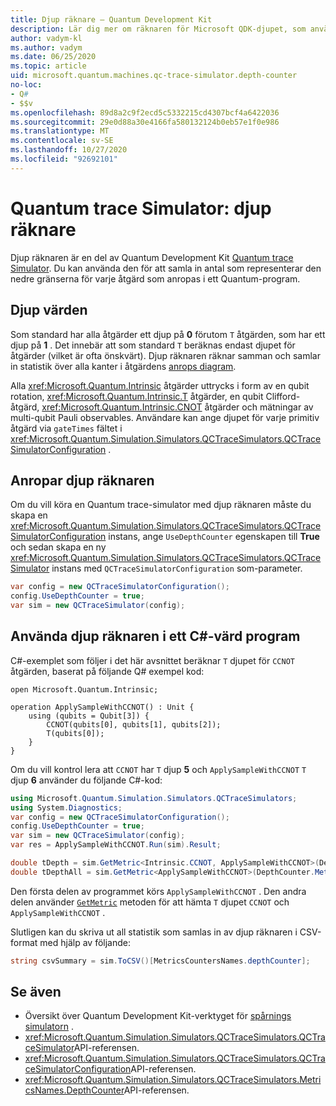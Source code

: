 ```yaml
---
title: Djup räknare – Quantum Development Kit
description: Lär dig mer om räknaren för Microsoft QDK-djupet, som använder Quantum trace Simulator för att samla in antalet djup för varje åtgärd som anropas i ett Q# program.
author: vadym-kl
ms.author: vadym
ms.date: 06/25/2020
ms.topic: article
uid: microsoft.quantum.machines.qc-trace-simulator.depth-counter
no-loc:
- Q#
- $$v
ms.openlocfilehash: 89d8a2c9f2ecd5c5332215cd4307bcf4a6422036
ms.sourcegitcommit: 29e0d88a30e4166fa580132124b0eb57e1f0e986
ms.translationtype: MT
ms.contentlocale: sv-SE
ms.lasthandoff: 10/27/2020
ms.locfileid: "92692101"
---
```

# <a name="quantum-trace-simulator-depth-counter"></a>Quantum trace Simulator: djup räknare

Djup räknaren är en del av Quantum Development Kit [Quantum trace Simulator](xref:microsoft.quantum.machines.qc-trace-simulator.intro).
Du kan använda den för att samla in antal som representerar den nedre gränserna för varje åtgärd som anropas i ett Quantum-program. 

## <a name="depth-values"></a>Djup värden

Som standard har alla åtgärder ett djup på **0** förutom `T` åtgärden, som har ett djup på **1** . Det innebär att som standard `T` beräknas endast djupet för åtgärder (vilket är ofta önskvärt). Djup räknaren räknar samman och samlar in statistik över alla kanter i åtgärdens [anrops diagram](https://en.wikipedia.org/wiki/Call_graph).

Alla <xref:Microsoft.Quantum.Intrinsic> åtgärder uttrycks i form av en qubit rotation, <xref:Microsoft.Quantum.Intrinsic.T> åtgärder, en qubit Clifford-åtgärd, <xref:Microsoft.Quantum.Intrinsic.CNOT> åtgärder och mätningar av multi-qubit Pauli observables. Användare kan ange djupet för varje primitiv åtgärd via `gateTimes` fältet i <xref:Microsoft.Quantum.Simulation.Simulators.QCTraceSimulators.QCTraceSimulatorConfiguration> .

## <a name="invoking-the-depth-counter"></a>Anropar djup räknaren

Om du vill köra en Quantum trace-simulator med djup räknaren måste du skapa en <xref:Microsoft.Quantum.Simulation.Simulators.QCTraceSimulators.QCTraceSimulatorConfiguration> instans, ange `UseDepthCounter` egenskapen till **True** och sedan skapa en ny <xref:Microsoft.Quantum.Simulation.Simulators.QCTraceSimulators.QCTraceSimulator> instans med `QCTraceSimulatorConfiguration` som-parameter. 

```csharp
var config = new QCTraceSimulatorConfiguration();
config.UseDepthCounter = true;
var sim = new QCTraceSimulator(config);
```

## <a name="using-the-depth-counter-in-a-c-host-program"></a>Använda djup räknaren i ett C#-värd program

C#-exemplet som följer i det här avsnittet beräknar `T` djupet för `CCNOT` åtgärden, baserat på följande Q# exempel kod:

```qsharp
open Microsoft.Quantum.Intrinsic;

operation ApplySampleWithCCNOT() : Unit {
    using (qubits = Qubit[3]) {
        CCNOT(qubits[0], qubits[1], qubits[2]);
        T(qubits[0]);
    }
}
```

Om du vill kontrol lera att `CCNOT` har `T` djup **5** och `ApplySampleWithCCNOT` `T` djup **6** använder du följande C#-kod:

```csharp
using Microsoft.Quantum.Simulation.Simulators.QCTraceSimulators;
using System.Diagnostics;
var config = new QCTraceSimulatorConfiguration();
config.UseDepthCounter = true;
var sim = new QCTraceSimulator(config);
var res = ApplySampleWithCCNOT.Run(sim).Result;

double tDepth = sim.GetMetric<Intrinsic.CCNOT, ApplySampleWithCCNOT>(DepthCounter.Metrics.Depth);
double tDepthAll = sim.GetMetric<ApplySampleWithCCNOT>(DepthCounter.Metrics.Depth);
```

Den första delen av programmet körs `ApplySampleWithCCNOT` . Den andra delen använder [`GetMetric`](https://docs.microsoft.com/dotnet/api/microsoft.quantum.simulation.simulators.qctracesimulators.qctracesimulator.getmetric) metoden för att hämta `T` djupet `CCNOT` och `ApplySampleWithCCNOT` . 

Slutligen kan du skriva ut all statistik som samlas in av djup räknaren i CSV-format med hjälp av följande:
```csharp
string csvSummary = sim.ToCSV()[MetricsCountersNames.depthCounter];
```

## <a name="see-also"></a>Se även

- Översikt över Quantum Development Kit-verktyget för [spårnings simulatorn](xref:microsoft.quantum.machines.qc-trace-simulator.intro) .
- <xref:Microsoft.Quantum.Simulation.Simulators.QCTraceSimulators.QCTraceSimulator>API-referensen.
- <xref:Microsoft.Quantum.Simulation.Simulators.QCTraceSimulators.QCTraceSimulatorConfiguration>API-referensen.
- <xref:Microsoft.Quantum.Simulation.Simulators.QCTraceSimulators.MetricsNames.DepthCounter>API-referensen.
